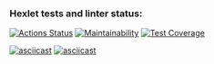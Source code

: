 ### Hexlet tests and linter status:
[![Actions Status](https://github.com/IrinaKurb/frontend-project-46/workflows/hexlet-check/badge.svg)](https://github.com/IrinaKurb/frontend-project-46/actions)
[![Maintainability](https://api.codeclimate.com/v1/badges/6f5711a10518ce6b5f56/maintainability)](https://codeclimate.com/github/IrinaKurb/frontend-project-46/maintainability)
[![Test Coverage](https://api.codeclimate.com/v1/badges/6f5711a10518ce6b5f56/test_coverage)](https://codeclimate.com/github/IrinaKurb/frontend-project-46/test_coverage)

[![asciicast](https://asciinema.org/a/589595.svg)](https://asciinema.org/a/589595)
[![asciicast](https://asciinema.org/a/591926.svg)](https://asciinema.org/a/591926)